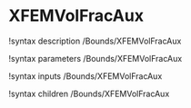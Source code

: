 <!-- MOOSE Documentation Stub: Remove this when content is added. -->

# XFEMVolFracAux
!syntax description /Bounds/XFEMVolFracAux

!syntax parameters /Bounds/XFEMVolFracAux

!syntax inputs /Bounds/XFEMVolFracAux

!syntax children /Bounds/XFEMVolFracAux
